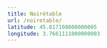 ```yaml
---
title: Noirétable
url: /noiretable/
latitude: 45.817108000000005
longitude: 3.7661111000000003
---
```

